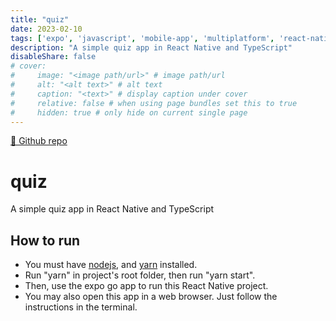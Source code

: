 ```yaml
---
title: "quiz"
date: 2023-02-10
tags: ['expo', 'javascript', 'mobile-app', 'multiplatform', 'react-native', 'typescript', 'web-app', 'web-application']
description: "A simple quiz app in React Native and TypeScript"
disableShare: false
# cover:
#     image: "<image path/url>" # image path/url
#     alt: "<alt text>" # alt text
#     caption: "<text>" # display caption under cover
#     relative: false # when using page bundles set this to true
#     hidden: true # only hide on current single page
---
```


[🔗 Github repo](https://github.com/dev-abir/quiz)
# quiz
A simple quiz app in React Native and TypeScript

## How to run
- You must have [nodejs](https://nodejs.org/), and [yarn](https://yarnpkg.com/) installed.
- Run "yarn" in project's root folder, then run "yarn start".
- Then, use the expo go app to run this React Native project.
- You may also open this app in a web browser. Just follow the instructions in the terminal.

